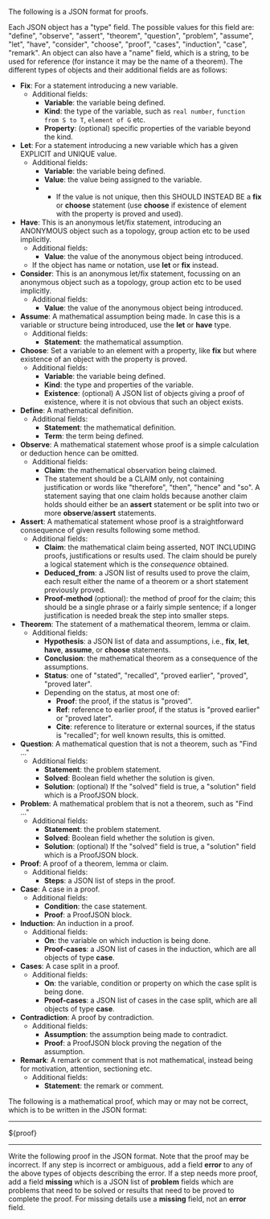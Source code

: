 The following is a JSON format for proofs. 

Each JSON object has a "type" field. The possible values for this field are: "define", "observe", "assert", "theorem", "question", "problem", "assume", "let", "have", "consider", "choose", "proof", "cases", "induction", "case", "remark". An object can also have a "name" field, which is a string, to be used for reference (for instance it may be the name of a theorem). The different types of objects and their additional fields are as follows:

* **Fix**: For a statement introducing a new variable.
  * Additional fields: 
    * **Variable**: the variable being defined.
    * **Kind**: the type of the variable, such as `real number`, `function from S to T`, `element of G` etc.
    * **Property**: (optional) specific properties of the variable beyond the kind.
* **Let**: For a statement introducing a new variable which has a given EXPLICIT and UNIQUE value.  
  * Additional fields: 
    * **Variable**: the variable being defined.
    * **Value**: the value being assigned to the variable.
    * * If the value is not unique, then this SHOULD INSTEAD BE a **fix** or **choose** statement (use **choose** if existence of element with the property is proved and used).
* **Have**: This is an anonymous let/fix statement, introducing an ANONYMOUS object such as a topology, group action etc to be used implicitly.
  * Additional fields: 
    * **Value**: the value of the anonymous object being introduced.
  * If the object has name or notation, use **let** or **fix** instead.
* **Consider**: This is an anonymous let/fix statement, focussing on an anonymous object such as a topology, group action etc to be used implicitly.
  * Additional fields: 
    * **Value**: the value of the anonymous object being introduced.
* **Assume**: A mathematical assumption being made. In case this is a variable or structure being introduced, use the **let** or **have** type.
  * Additional fields: 
    * **Statement**: the mathematical assumption.
* **Choose**: Set a variable to an element with a property, like **fix** but where existence of an object with the property is proved.
  * Additional fields: 
    * **Variable**: the variable being defined.
    * **Kind**: the type and properties of the variable.
    * **Existence**: (optional) A JSON list of objects giving a proof of existence, where it is not obvious that such an object exists.
* **Define**: A mathematical definition.
  * Additional fields: 
    * **Statement**: the mathematical definition.
    * **Term**: the term being defined.
* **Observe**: A mathematical statement whose proof is a simple calculation or deduction hence can be omitted.
  * Additional fields: 
    * **Claim**: the mathematical observation being claimed.
    * The statement should be a CLAIM only, not containing justification or words like "therefore", "then", "hence" and "so". A statement saying that one claim holds because another claim holds should either be an **assert** statement or be split into two or more **observe**/**assert** statements.
* **Assert**: A mathematical statement whose proof is a straightforward consequence of given results following some method.
  * Additional fields: 
    * **Claim**: the mathematical claim being asserted, NOT INCLUDING proofs, justifications or results used. The claim should be purely a logical statement which is the *consequence* obtained.
    * **Deduced_from**: a JSON list of results used to prove the claim, each result either the name of a theorem or a short statement previously proved.
    * **Proof-method** (optional): the method of proof for the claim; this should be a single phrase or a fairly simple sentence; if a longer justification is needed break the step into smaller steps.
* **Theorem**: The statement of a mathematical theorem, lemma or claim.
  * Additional fields: 
    * **Hypothesis**: a JSON list of data and assumptions, i.e., **fix**, **let**, **have**, **assume**, or **choose** statements.
    * **Conclusion**: the mathematical theorem as a consequence of the assumptions.
    * **Status**: one of "stated", "recalled", "proved earlier", "proved", "proved later".
    * Depending on the status, at most one of:
      * **Proof**: the proof, if the status is "proved".
      * **Ref**: reference to earlier proof, if the status is "proved earlier" or "proved later".
      * **Cite**: reference to literature or external sources, if the status is "recalled"; for well known results, this is omitted.  
* **Question**: A mathematical question that is not a theorem, such as "Find ..."
  * Additional fields: 
    * **Statement**: the problem statement.
    * **Solved**: Boolean field whether the solution is given.
    * **Solution**: (optional) If the "solved" field is true, a "solution" field which is a ProofJSON block.
* **Problem**: A mathematical problem that is not a theorem, such as "Find ..."
  * Additional fields: 
    * **Statement**: the problem statement.
    * **Solved**: Boolean field whether the solution is given.
    * **Solution**: (optional) If the "solved" field is true, a "solution" field which is a ProofJSON block.
* **Proof**: A proof of a theorem, lemma or claim.
  * Additional fields: 
    * **Steps**: a JSON list of steps in the proof.
* **Case**: A case in a proof.
  * Additional fields: 
    * **Condition**: the case statement.
    * **Proof**: a ProofJSON block. 
* **Induction**: An induction in a proof.
  * Additional fields: 
    * **On**: the variable on which induction is being done.
    * **Proof-cases**: a JSON list of cases in the induction, which are all objects of type **case**.
* **Cases**: A case split in a proof.
  * Additional fields: 
    * **On**: the variable, condition or property on which the case split is being done.
    * **Proof-cases**: a JSON list of cases in the case split, which are all objects of type **case**.
* **Contradiction**: A proof by contradiction.
  * Additional fields: 
    * **Assumption**: the assumption being made to contradict.
    * **Proof**: a ProofJSON block proving the negation of the assumption.
* **Remark**: A remark or comment that is not mathematical, instead being for motivation, attention, sectioning etc.
  * Additional fields: 
    * **Statement**: the remark or comment.

The following is a mathematical proof, which may or may not be correct, which is to be written in the JSON format:

---

${proof}

---

Write the following proof in the JSON format. Note that the proof may be incorrect. If any step is incorrect or ambiguous, add a field **error** to any of the above types of objects describing the error. If a step needs more proof, add a field **missing** which is a JSON list of **problem** fields which are problems that need to be solved or results that need to be proved to complete the proof. For missing details use a **missing** field, not an **error** field.

